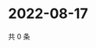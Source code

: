 # 2022-08-17

共 0 条

<!-- BEGIN WEIBO -->
<!-- 最后更新时间 Wed Aug 17 2022 11:57:28 GMT+0800 (China Standard Time) -->

<!-- END WEIBO -->
